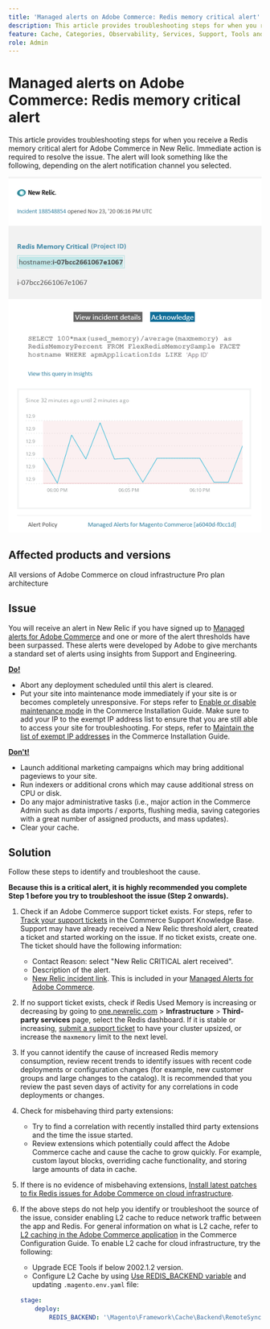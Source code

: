 ```yaml
---
title: 'Managed alerts on Adobe Commerce: Redis memory critical alert'
description: This article provides troubleshooting steps for when you receive a Redis memory critical alert for Adobe Commerce in New Relic. Immediate action is required to resolve the issue.
feature: Cache, Categories, Observability, Services, Support, Tools and External Services, Variables
role: Admin
---
```

# Managed alerts on Adobe Commerce: Redis memory critical alert

This article provides troubleshooting steps for when you receive a Redis memory critical alert for Adobe Commerce in New Relic. Immediate action is required to resolve the issue. The alert will look something like the following, depending on the alert notification channel you selected.

![new_relic_redis_memory_critical.png](../../assets/managed-alerts/new_relic_redis_memory_critical.png)

## Affected products and versions

All versions of Adobe Commerce on cloud infrastructure Pro plan architecture

## Issue

You will receive an alert in New Relic if you have signed up to [Managed alerts for Adobe Commerce](managed-alerts-for-magento-commerce.md) and one or more of the alert thresholds have been surpassed. These alerts were developed by Adobe to give merchants a standard set of alerts using insights from Support and Engineering.

 **<u>Do!</u>**

* Abort any deployment scheduled until this alert is cleared.
* Put your site into maintenance mode immediately if your site is or becomes completely unresponsive. For steps refer to [Enable or disable maintenance mode](https://experienceleague.adobe.com/en/docs/commerce-operations/installation-guide/tutorials/maintenance-mode) in the Commerce Installation Guide. Make sure to add your IP to the exempt IP address list to ensure that you are still able to access your site for troubleshooting. For steps, refer to [Maintain the list of exempt IP addresses](https://experienceleague.adobe.com/en/docs/commerce-operations/installation-guide/tutorials/maintenance-mode#maintain-the-list-of-exempt-ip-addresses) in the Commerce Installation Guide.

 **<u>Don't!</u>**

* Launch additional marketing campaigns which may bring additional pageviews to your site.
* Run indexers or additional crons which may cause additional stress on CPU or disk.
* Do any major administrative tasks (i.e., major action in the Commerce Admin such as data imports / exports, flushing media, saving categories with a great number of assigned products, and mass updates).
* Clear your cache.

## Solution

Follow these steps to identify and troubleshoot the cause.

 **Because this is a critical alert, it is highly recommended you complete Step 1 before you try to troubleshoot the issue (Step 2 onwards).**

1. Check if an Adobe Commerce support ticket exists. For steps, refer to [Track your support tickets](https://experienceleague.adobe.com/en/docs/commerce-knowledge-base/kb/help-center-guide/magento-help-center-user-guide#track-support-case) in the Commerce Support Knowledge Base. Support may have already received a New Relic threshold alert, created a ticket and started working on the issue. If no ticket exists, create one. The ticket should have the following information:

    * Contact Reason: select "New Relic CRITICAL alert received".
    * Description of the alert.
    * [New Relic incident link](https://docs.newrelic.com/docs/alerts-applied-intelligence/new-relic-alerts/alert-incidents/view-violation-event-details-incidents/). This is included in your [Managed Alerts for Adobe Commerce](managed-alerts-for-magento-commerce.md).

1. If no support ticket exists, check if Redis Used Memory is increasing or decreasing by going to [one.newrelic.com](https://login.newrelic.com) > **Infrastructure** > **Third-party services** page, select the Redis dashboard. If it is stable or increasing, [submit a support ticket](https://experienceleague.adobe.com/en/docs/commerce-knowledge-base/kb/help-center-guide/magento-help-center-user-guide#support-case) to have your cluster upsized, or increase the `maxmemory` limit to the next level.
1. If you cannot identify the cause of increased Redis memory consumption, review recent trends to identify issues with recent code deployments or configuration changes (for example, new customer groups and large changes to the catalog). It is recommended that you review the past seven days of activity for any correlations in code deployments or changes.
1. Check for misbehaving third party extensions:

    * Try to find a correlation with recently installed third party extensions and the time the issue started.
    * Review extensions which potentially could affect the Adobe Commerce cache and cause the cache to grow quickly. For example, custom layout blocks, overriding cache functionality, and storing large amounts of data in cache.

1. If there is no evidence of misbehaving extensions, [Install latest patches to fix Redis issues for Adobe Commerce on cloud infrastructure](https://experienceleague.adobe.com/en/docs/commerce-knowledge-base/kb/troubleshooting/miscellaneous/install-latest-patches-to-fix-magento-redis-issues).
1. If the above steps do not help you identify or troubleshoot the source of the issue, consider enabling L2 cache to reduce network traffic between the app and Redis. For general information on what is L2 cache, refer to [L2 caching in the Adobe Commerce application](/docs/commerce-operations/configuration-guide/cache/level-two-cache.html) in the Commerce Configuration Guide. To enable L2 cache for cloud infrastructure, try the following:

    * Upgrade ECE Tools if below 2002.1.2 version.
    * Configure L2 Cache by using [Use REDIS\_BACKEND variable](/docs/commerce-cloud-service/user-guide/configure/env/stage/variables-deploy.html#redis_backend) and updating `.magento.env.yaml` file:

   ```yaml
   stage:
       deploy:
           REDIS_BACKEND: '\Magento\Framework\Cache\Backend\RemoteSynchronizedCache'
   ```

